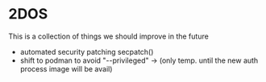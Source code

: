 # 2DOS
This is a collection of things we should improve in the future

- automated security patching secpatch()
- shift to podman to avoid "--privileged" -> (only temp. until the new auth process image will be avail) 

